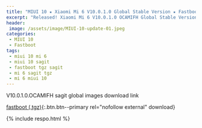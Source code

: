 ```yaml
---
title: "MIUI 10 ★ Xiaomi Mi 6 V10.0.1.0 Global Stable Version ★ Fastboot ROM Download"
excerpt: "Released! Xiaomi Mi 6 V10.0.1.0 OCAMIFH Global Stable Version Fastboot File Download"
header:
 image: /assets/image/MIUI-10-update-01.jpeg
categories:
 - MIUI 10
 - Fastboot
tags:
 - miui 10 mi 6
 - miui 10 sagit
 - fastboot tgz sagit
 - mi 6 sagit tgz
 - mi 6 miui 10
---
```


V10.0.1.0.OCAMIFH sagit global images download link

[fastboot (.tgz)](http://bigota.d.miui.com/V10.0.1.0.OCAMIFH/sagit_global_images_V10.0.1.0.OCAMIFH_20180905.0000.00_8.0_global_7ce4be65b4.tgz){:.btn.btn--primary rel="nofollow external" download}

{% include respo.html %}
